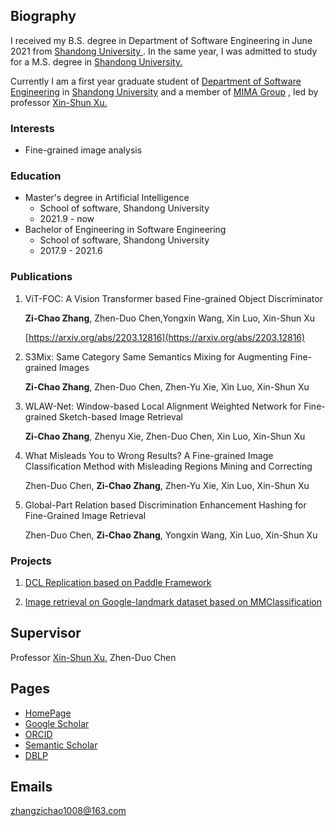 ## Biography

I received my B.S. degree in Department of Software Engineering in June 2021 from [Shandong University ](http://www.sdu.edu.cn/). In the same year, I was admitted to study for a M.S. degree in [Shandong University.](http://www.sdu.edu.cn/)

Currently I am a first year graduate student of [Department of Software Engineering](http://www.sc.sdu.edu.cn/) in [Shandong University](http://www.sdu.edu.cn/) and a member of [MIMA Group](http://mima.sdu.edu.cn/) , led by professor [Xin-Shun Xu.](http://mima.sdu.edu.cn/Members/xinshunxu)

### Interests

- Fine-grained image analysis

### Education

- Master's degree in Artificial Intelligence
  - School of software, Shandong University
  - 2021.9 - now
- Bachelor of Engineering in Software Engineering
  - School of software, Shandong University
  - 2017.9 - 2021.6


### Publications

1. ViT-FOC: A Vision Transformer based Fine-grained Object Discriminator

   **Zi-Chao Zhang**, Zhen-Duo Chen,Yongxin Wang, Xin Luo, Xin-Shun Xu
   
    [https://arxiv.org/abs/2203.12816](https://arxiv.org/abs/2203.12816)

2. S3Mix: Same Category Same Semantics Mixing for Augmenting Fine-grained Images

   **Zi-Chao Zhang**, Zhen-Duo Chen, Zhen-Yu Xie,  Xin Luo, Xin-Shun Xu
   
3. WLAW-Net: Window-based Local Alignment Weighted Network for Fine-grained Sketch-based Image Retrieval

   **Zi-Chao Zhang**, Zhenyu Xie, Zhen-Duo Chen, Xin Luo, Xin-Shun Xu

4. What Misleads You to Wrong Results? A Fine-grained Image Classification Method with Misleading Regions Mining and Correcting

   Zhen-Duo Chen, **Zi-Chao Zhang**, Zhen-Yu Xie, Xin Luo, Xin-Shun Xu

5. Global-Part Relation based Discrimination Enhancement Hashing for Fine-Grained Image Retrieval

   Zhen-Duo Chen, **Zi-Chao Zhang**, Yongxin Wang, Xin Luo, Xin-Shun Xu

### Projects

1. [DCL Replication based on Paddle Framework](https://aistudio.baidu.com/aistudio/projectdetail/3955190)

2. [Image retrieval on Google-landmark dataset based on MMClassification](https://github.com/open-mmlab/mmclassification)


## Supervisor

Professor [Xin-Shun Xu](https://www.sc.sdu.edu.cn/info/1044/2253.htm), Zhen-Duo Chen


## Pages

- [HomePage](https://zzc98.github.io)
- [Google Scholar](https://scholar.google.no/citations?user=Tc-PRBQAAAAJ)
- [ORCID](https://orcid.org/0000-0003-1365-4401)
- [Semantic Scholar](https://www.semanticscholar.org/author/2128158898)
- [DBLP](https://dblp.org/pid/276/0696-2)

## Emails

zhangzichao1008@163.com
